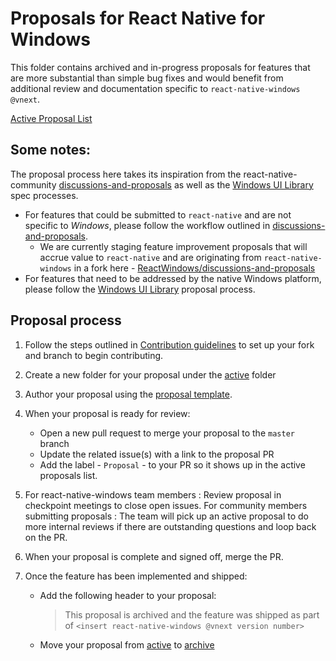 # Proposals for React Native for Windows

This folder contains archived and in-progress proposals for features that are more substantial than simple bug fixes and would benefit from additional review and documentation specific to `react-native-windows @vnext`. 

[Active Proposal List](https://github.com/microsoft/react-native-windows/pulls?q=is%3Aopen+is%3Apr+label%3AProposal)

## Some notes:
The proposal process here takes its inspiration from the react-native-community [discussions-and-proposals](https://github.com/react-native-community/discussions-and-proposals) as well as the [Windows UI Library](https://github.com/microsoft/microsoft-ui-xaml-specs) spec processes.

- For features that could be submitted to `react-native` and are not specific to _Windows_, please follow the workflow outlined in [discussions-and-proposals](https://github.com/react-native-community/discussions-and-proposals). 
   - We are currently staging feature improvement proposals that will accrue value to `react-native` and are originating from `react-native-windows` in a fork here - [ReactWindows/discussions-and-proposals](https://github.com/ReactWindows/discussions-and-proposals)
- For features that need to be addressed by the native Windows platform, please follow the [Windows UI Library](https://github.com/microsoft/microsoft-ui-xaml-specs) proposal process.

## Proposal process

1. Follow the steps outlined in [Contribution guidelines](https://github.com/microsoft/react-native-windows/blob/master/vnext/docs/CONTRIBUTING.md) to set up your fork and branch to begin contributing.

2. Create a new folder for your proposal under the [active](active/readme.md) folder

3. Author your proposal using the [proposal template](https://github.com/react-native-community/discussions-and-proposals/blob/master/proposals/0000-template.md).  

4. When your proposal is ready for review:
   * Open a new pull request to merge your proposal to the ```master``` branch
   * Update the related issue(s) with a link to the proposal PR
   * Add the label - `Proposal` - to your PR so it shows up in the active proposals list.

5. For react-native-windows team members : Review proposal in checkpoint meetings to close open issues. 
   For community members submitting proposals : The team will pick up an active proposal to do more internal reviews if there are outstanding questions and loop back on the PR.

6. When your proposal is complete and signed off, merge the PR.

7. Once the feature has been implemented and shipped:
   * Add the following header to your proposal:
     > This proposal is archived and the feature was shipped as part of `<insert react-native-windows @vnext version number>`
   * Move your proposal from [active](active/readme.md) to [archive](archive/readme.md)